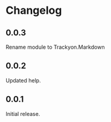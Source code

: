 # Changelog

## 0.0.3

Rename module to Trackyon.Markdown

## 0.0.2

Updated help.

## 0.0.1

Initial release.